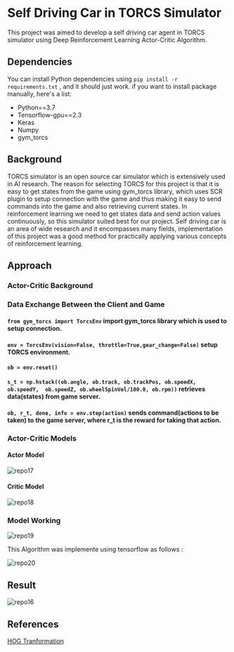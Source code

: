 # Self Driving Car in TORCS Simulator

This project was aimed to develop a self driving car agent in TORCS simulator using Deep Reinforcement Learning Actor-Critic Algorithm. 


## Dependencies

You can install Python dependencies using ``` pip install -r requirements.txt ``` , and it should just work. if you want to install package manually, here's a list:

 - Python==3.7
 - Tensorflow-gpu==2.3
 - Keras
 - Numpy
 - gym_torcs


## Background

TORCS simulator is an open source car simulator which is extensively used in AI research. The reason for selecting TORCS for this project is that it is easy to get states from the game using gym_torcs library, which uses SCR plugin to setup connection with the game and thus making it easy to send commands into the game and also retrieving current states. In reinforcement learning we need to get states data and send action values continuously, so this simulator suited best for our project. 
Self driving car is an area of wide research and it encompasses many fields, implementation of this project was a good method for practically applying various concepts of reinforcement learning.

## Approach

### Actor-Critic Background

### Data Exchange Between the Client and Game

#### ```from gym_torcs import TorcsEnv``` import gym_torcs library which is used to setup connection.
#### ```env = TorcsEnv(vision=False, throttle=True,gear_change=False)``` setup TORCS environment. 
#### ```ob = env.reset()```
#### ```s_t = np.hstack((ob.angle, ob.track, ob.trackPos, ob.speedX, ob.speedY,  ob.speedZ, ob.wheelSpinVel/100.0, ob.rpm))``` retrieves data(states) from game server.
#### ```ob, r_t, done, info = env.step(action)``` sends command(actions to be taken) to the game server, where r_t is the reward for taking that action.

### Actor-Critic Models

#### Actor Model

![repo17](https://user-images.githubusercontent.com/64823050/131214303-8dbdedb2-e890-4c14-8d11-9125f9d82808.png)

#### Critic Model

![repo18](https://user-images.githubusercontent.com/64823050/131214316-d3326d2f-d198-40a7-8b3e-fb05885bc183.png)

### Model Working

![repo19](https://user-images.githubusercontent.com/64823050/131214519-4b4bb198-1e77-4fd8-91c2-0a58fe5f5393.png)

This Algorithm was implemente using tensorflow as follows :

![repo20](https://user-images.githubusercontent.com/64823050/131214556-72bb1530-9921-43cd-98e7-952f4289dff0.png)


## Result


![repo16](https://user-images.githubusercontent.com/64823050/130605750-10311cbf-d5df-4b1d-80fa-916bea1a8683.jpg)



## References


[HOG Tranformation](https://www.analyticsvidhya.com/blog/2019/09/feature-engineering-images-introduction-hog-feature-descriptor/)


